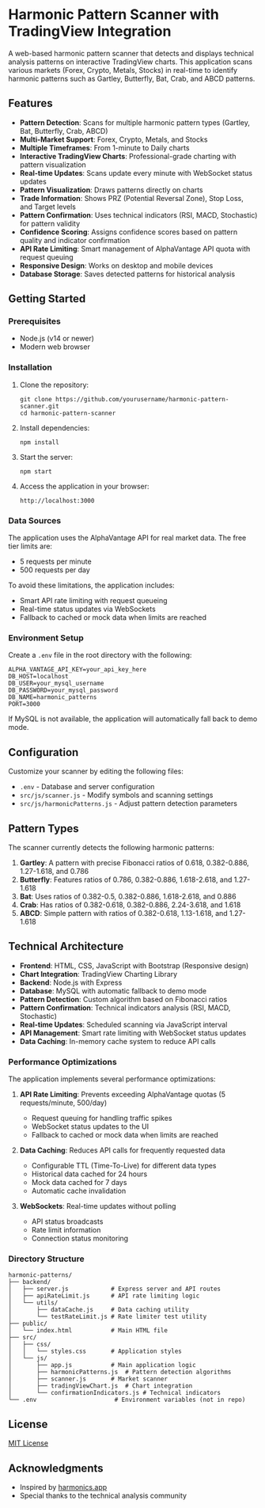 # Harmonic Pattern Scanner with TradingView Integration

A web-based harmonic pattern scanner that detects and displays technical analysis patterns on interactive TradingView charts. This application scans various markets (Forex, Crypto, Metals, Stocks) in real-time to identify harmonic patterns such as Gartley, Butterfly, Bat, Crab, and ABCD patterns.

## Features

- **Pattern Detection**: Scans for multiple harmonic pattern types (Gartley, Bat, Butterfly, Crab, ABCD)
- **Multi-Market Support**: Forex, Crypto, Metals, and Stocks
- **Multiple Timeframes**: From 1-minute to Daily charts
- **Interactive TradingView Charts**: Professional-grade charting with pattern visualization
- **Real-time Updates**: Scans update every minute with WebSocket status updates
- **Pattern Visualization**: Draws patterns directly on charts
- **Trade Information**: Shows PRZ (Potential Reversal Zone), Stop Loss, and Target levels
- **Pattern Confirmation**: Uses technical indicators (RSI, MACD, Stochastic) for pattern validity
- **Confidence Scoring**: Assigns confidence scores based on pattern quality and indicator confirmation
- **API Rate Limiting**: Smart management of AlphaVantage API quota with request queuing
- **Responsive Design**: Works on desktop and mobile devices
- **Database Storage**: Saves detected patterns for historical analysis

## Getting Started

### Prerequisites

- Node.js (v14 or newer)
- Modern web browser

### Installation

1. Clone the repository:
   ```
   git clone https://github.com/yourusername/harmonic-pattern-scanner.git
   cd harmonic-pattern-scanner
   ```

2. Install dependencies:
   ```
   npm install
   ```

3. Start the server:
   ```
   npm start
   ```

4. Access the application in your browser:
   ```
   http://localhost:3000
   ```

### Data Sources

The application uses the AlphaVantage API for real market data. The free tier limits are:
- 5 requests per minute
- 500 requests per day

To avoid these limitations, the application includes:
- Smart API rate limiting with request queueing
- Real-time status updates via WebSockets
- Fallback to cached or mock data when limits are reached

### Environment Setup

Create a `.env` file in the root directory with the following:

```
ALPHA_VANTAGE_API_KEY=your_api_key_here
DB_HOST=localhost
DB_USER=your_mysql_username
DB_PASSWORD=your_mysql_password
DB_NAME=harmonic_patterns
PORT=3000
```

If MySQL is not available, the application will automatically fall back to demo mode.

## Configuration

Customize your scanner by editing the following files:
- `.env` - Database and server configuration
- `src/js/scanner.js` - Modify symbols and scanning settings
- `src/js/harmonicPatterns.js` - Adjust pattern detection parameters

## Pattern Types

The scanner currently detects the following harmonic patterns:

1. **Gartley**: A pattern with precise Fibonacci ratios of 0.618, 0.382-0.886, 1.27-1.618, and 0.786
2. **Butterfly**: Features ratios of 0.786, 0.382-0.886, 1.618-2.618, and 1.27-1.618
3. **Bat**: Uses ratios of 0.382-0.5, 0.382-0.886, 1.618-2.618, and 0.886
4. **Crab**: Has ratios of 0.382-0.618, 0.382-0.886, 2.24-3.618, and 1.618
5. **ABCD**: Simple pattern with ratios of 0.382-0.618, 1.13-1.618, and 1.27-1.618

## Technical Architecture

- **Frontend**: HTML, CSS, JavaScript with Bootstrap (Responsive design)
- **Chart Integration**: TradingView Charting Library
- **Backend**: Node.js with Express
- **Database**: MySQL with automatic fallback to demo mode
- **Pattern Detection**: Custom algorithm based on Fibonacci ratios
- **Pattern Confirmation**: Technical indicators analysis (RSI, MACD, Stochastic)
- **Real-time Updates**: Scheduled scanning via JavaScript interval
- **API Management**: Smart rate limiting with WebSocket status updates
- **Data Caching**: In-memory cache system to reduce API calls

### Performance Optimizations

The application implements several performance optimizations:

1. **API Rate Limiting**: Prevents exceeding AlphaVantage quotas (5 requests/minute, 500/day)
   - Request queuing for handling traffic spikes
   - WebSocket status updates to the UI
   - Fallback to cached or mock data when limits are reached

2. **Data Caching**: Reduces API calls for frequently requested data
   - Configurable TTL (Time-To-Live) for different data types
   - Historical data cached for 24 hours
   - Mock data cached for 7 days
   - Automatic cache invalidation

3. **WebSockets**: Real-time updates without polling
   - API status broadcasts
   - Rate limit information
   - Connection status monitoring

### Directory Structure

```
harmonic-patterns/
├── backend/
│   ├── server.js            # Express server and API routes
│   ├── apiRateLimit.js      # API rate limiting logic
│   └── utils/
│       ├── dataCache.js     # Data caching utility
│       └── testRateLimit.js # Rate limiter test utility
├── public/
│   └── index.html           # Main HTML file
├── src/
│   ├── css/
│   │   └── styles.css       # Application styles
│   └── js/
│       ├── app.js           # Main application logic
│       ├── harmonicPatterns.js  # Pattern detection algorithms
│       ├── scanner.js       # Market scanner
│       ├── tradingViewChart.js  # Chart integration
│       └── confirmationIndicators.js # Technical indicators
└── .env                      # Environment variables (not in repo)
```

## License

[MIT License](LICENSE)

## Acknowledgments

- Inspired by [harmonics.app](https://harmonics.app)
- Special thanks to the technical analysis community
